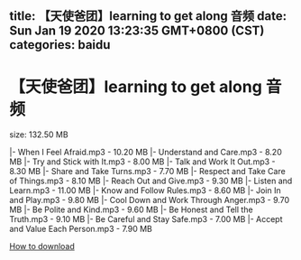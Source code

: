 
title: 【天使爸团】learning to get along  音频
date: Sun Jan 19 2020 13:23:35 GMT+0800 (CST)    
categories: baidu
---

# 【天使爸团】learning to get along  音频
size: 132.50 MB
 
 
|- When I Feel Afraid.mp3 - 10.20 MB
|- Understand and Care.mp3 - 8.20 MB
|- Try and Stick with It.mp3 - 8.00 MB
|- Talk and Work It Out.mp3 - 8.30 MB
|- Share and Take Turns.mp3 - 7.70 MB
|- Respect and Take Care of Things.mp3 - 8.10 MB
|- Reach Out and Give.mp3 - 9.30 MB
|- Listen and Learn.mp3 - 11.00 MB
|- Know and Follow Rules.mp3 - 8.60 MB
|- Join In and Play.mp3 - 9.80 MB
|- Cool Down and Work Through Anger.mp3 - 9.70 MB
|- Be Polite and Kind.mp3 - 9.60 MB
|- Be Honest and Tell the Truth.mp3 - 9.10 MB
|- Be Careful and Stay Safe.mp3 - 7.00 MB
|- Accept and Value Each Person.mp3 - 7.90 MB

[How to download](https://bpcam.bemobtrk.com/go/2ceec3aa-1ca2-46d6-b9ff-aaa5c184517c?jno=636)